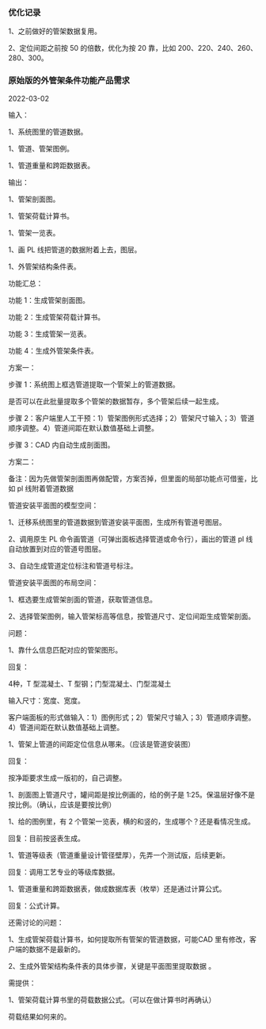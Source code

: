 ### 优化记录

1、之前做好的管架数据复用。

2、定位间距之前按 50 的倍数，优化为按 20 靠，比如 200、220、240、260、280、300。

### 原始版的外管架条件功能产品需求

2022-03-02

输入：

1、系统图里的管道数据。

1、管道、管架图例。

1、管道重量和跨距数据表。

输出：

1、管架剖面图。

1、管架荷载计算书。

1、管架一览表。

1、画 PL 线把管道的数据附着上去，图层。

1、外管架结构条件表。

功能汇总：

功能 1：生成管架剖面图。

功能 2：生成管架荷载计算书。

功能 3：生成管架一览表。

功能 4：生成外管架条件表。

方案一：

步骤 1：系统图上框选管道提取一个管架上的管道数据。

是否可以在此批量提取多个管架的数据暂存，多个管架后续一起生成。

步骤 2：客户端里人工干预：1）管架图例形式选择；2）管架尺寸输入；3）管道顺序调整。4）管道间距在默认数值基础上调整。

步骤 3：CAD 内自动生成剖面图。

方案二：

备注：因为先做管架剖面图再做配管，方案否掉，但里面的局部功能点可借鉴，比如 pl 线附着管道数据

管道安装平面图的模型空间：

1、迁移系统图里的管道数据到管道安装平面图，生成所有管道号图层。

2、调用原生 PL 命令画管道（可弹出面板选择管道或命令行），画出的管道 pl 线自动放置到对应的管道号图层。

3、自动生成管道定位标注和管道号标注。

管道安装平面图的布局空间：

1、框选要生成管架剖面的管道，获取管道信息。

2、选择管架图例，输入管架标高等信息，按管道尺寸、定位间距生成管架剖面。

问题：

1、靠什么信息匹配对应的管架图形。

回复：

4种，T 型混凝土、T 型钢；门型混凝土、门型混凝土

输入尺寸：宽度、宽度。

客户端面板的形式做输入：1）图例形式；2）管架尺寸输入；3）管道顺序调整。4）管道间距在默认数值基础上调整。

1、管架上管道的间距定位信息从哪来。（应该是管道安装图）

回复：

按净距要求生成一版初的，自己调整。

1、剖面图上管道尺寸，罐间距是按比例画的，给的例子是 1:25。保温层好像不是按比例。（确认，应该是要按比例）

1、给的图例里，有 2 个管架一览表，横的和竖的，生成哪个？还是看情况生成。

回复：目前按竖表生成。

1、管道等级表（管道重量设计管径壁厚），先弄一个测试版，后续更新。

回复：调用工艺专业的等级库数据。

1、管道重量和跨距数据表，做成数据库表（枚举）还是通过计算公式。

回复：公式计算。

还需讨论的问题：

1、生成管架荷载计算书，如何提取所有管架的管道数据，可能CAD 里有修改，客户端的数据不是最新的。

2、生成外管架结构条件表的具体步骤，关键是平面图里提取数据 。

需提供：

1、管架荷载计算书里的荷载数据公式。（可以在做计算书时再确认）

荷载结果如何来的。
